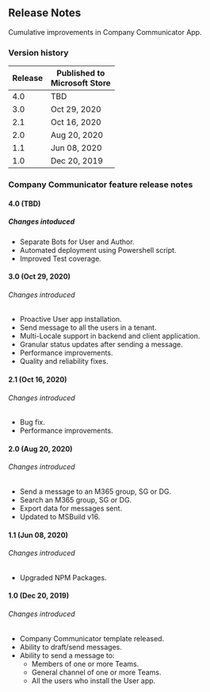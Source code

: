 ## Release Notes

Cumulative improvements in Company Communicator App.

### Version history

|Release |Published to <br/> Microsoft Store |
|---|---|
| 4.0 | TBD
| 3.0 | Oct 29, 2020
| 2.1 | Oct 16, 2020
| 2.0 | Aug 20, 2020
| 1.1 | Jun 08, 2020
| 1.0 | Dec 20, 2019

### Company Communicator feature release notes

#### 4.0 (TBD)
##### Changes intoduced
- Separate Bots for User and Author.
- Automated deployment using Powershell script.
- Improved Test coverage.

#### 3.0 (Oct 29, 2020)
###### Changes introduced
- Proactive User app installation.
- Send message to all the users in a tenant.
- Multi-Locale support in backend and client application.
- Granular status updates after sending a message.
- Performance improvements.
- Quality and reliability fixes.

#### 2.1 (Oct 16, 2020)
###### Changes introduced
- Bug fix.
- Performance improvements.

#### 2.0 (Aug 20, 2020)
###### Changes introduced
- Send a message to an M365 group, SG or DG.
- Search an M365 group, SG or DG.
- Export data for messages sent.
- Updated to MSBuild v16.

#### 1.1 (Jun 08, 2020)
###### Changes introduced
- Upgraded NPM Packages.

#### 1.0 (Dec 20, 2019)
###### Changes introduced
- Company Communicator template released.
- Ability to draft/send messages.
- Ability to send a message to:
  - Members of one or more Teams.
  - General channel of one or more Teams.
  - All the users who install the User app.